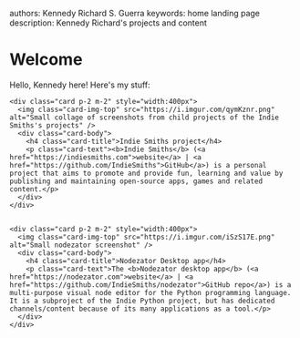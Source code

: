 authors: Kennedy Richard S. Guerra
keywords: home
          landing page
description: Kennedy Richard's projects and content

# Welcome

Hello, Kennedy here! Here's my stuff:

<section class="d-flex flex-wrap bg-light">

    
    <div class="card p-2 m-2" style="width:400px">
      <img class="card-img-top" src="https://i.imgur.com/qymKznr.png" alt="Small collage of screenshots from child projects of the Indie Smiths's projects" />
      <div class="card-body">
        <h4 class="card-title">Indie Smiths project</h4>
        <p class="card-text"><b>Indie Smiths</b> (<a href="https://indiesmiths.com">website</a> | <a href="https://github.com/IndieSmiths">GitHub</a>) is a personal project that aims to promote and provide fun, learning and value by publishing and maintaining open-source apps, games and related content.</p>
      </div>
    </div>

    
    <div class="card p-2 m-2" style="width:400px">
      <img class="card-img-top" src="https://i.imgur.com/iSzS17E.png" alt="Small nodezator screenshot" />
      <div class="card-body">
        <h4 class="card-title">Nodezator Desktop app</h4>
        <p class="card-text">The <b>Nodezator desktop app</b> (<a href="https://nodezator.com">website</a> | <a href="https://github.com/IndieSmiths/nodezator">GitHub repo</a>) is a multi-purpose visual node editor for the Python programming language. It is a subproject of the Indie Python project, but has dedicated channels/content because of its many applications as a tool.</p>
      </div>
    </div>

</section>
